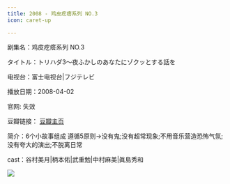```yaml
---
title: 2008 - 鸡皮疙瘩系列 NO.3
icon: caret-up

---
```


剧集名：鸡皮疙瘩系列 NO.3

タイトル：トリハダ3〜夜ふかしのあなたにゾクッとする話を

电视台：富士电视台|フジテレビ

播放日期：2008-04-02

官网: 失效

豆瓣链接： [豆瓣主页](https://movie.douban.com/subject/5166914/)


简介：6个小故事组成 遵循5原则→没有鬼;没有超常现象;不用音乐营造恐怖气氛;没有夸大的演出;不脱离日常

cast：谷村美月|柄本佑|武重勉|中村麻美|眞島秀和

![](https://listpic.tsgsanjiao.com/sp/2012/2008jpgd3.jpg)